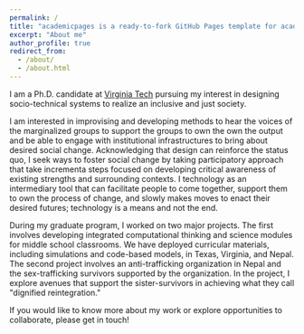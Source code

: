 ```yaml
---
permalink: /
title: "academicpages is a ready-to-fork GitHub Pages template for academic personal websites"
excerpt: "About me"
author_profile: true
redirect_from: 
  - /about/
  - /about.html
---
```



I am a Ph.D. candidate at [Virginia Tech](https://vt.edu/) pursuing my interest in designing socio-technical systems to realize an inclusive and just society. 

I am interested in improvising and developing methods to hear the voices of the marginalized groups to support the groups to own the own the output and be able to engage with institutional infrastructures to bring about desired social change. Acknowledging that design can reinforce the status quo, I seek ways to foster social change by taking participatory approach that take incrementa steps focused on developing critical awareness of existing strengths and surrounding contexts. I technology as an intermediary tool that can facilitate people to come together, support them to own the process of change, and slowly makes moves to enact their desired futures; technology is a means and not the end. 

During my graduate program, I worked on two major projects. The first involves developing integrated computational thinking and science modules for middle school classrooms. We have deployed curricular materials, including simulations and code-based models, in Texas, Virginia, and Nepal. The second project involves an anti-trafficking organization in Nepal and the sex-trafficking survivors supported by the organization. In the project, I explore avenues that support the sister-survivors in achieving what they call "dignified reintegration."

If you would like to know more about my work or explore opportunities to collaborate, please get in touch!
